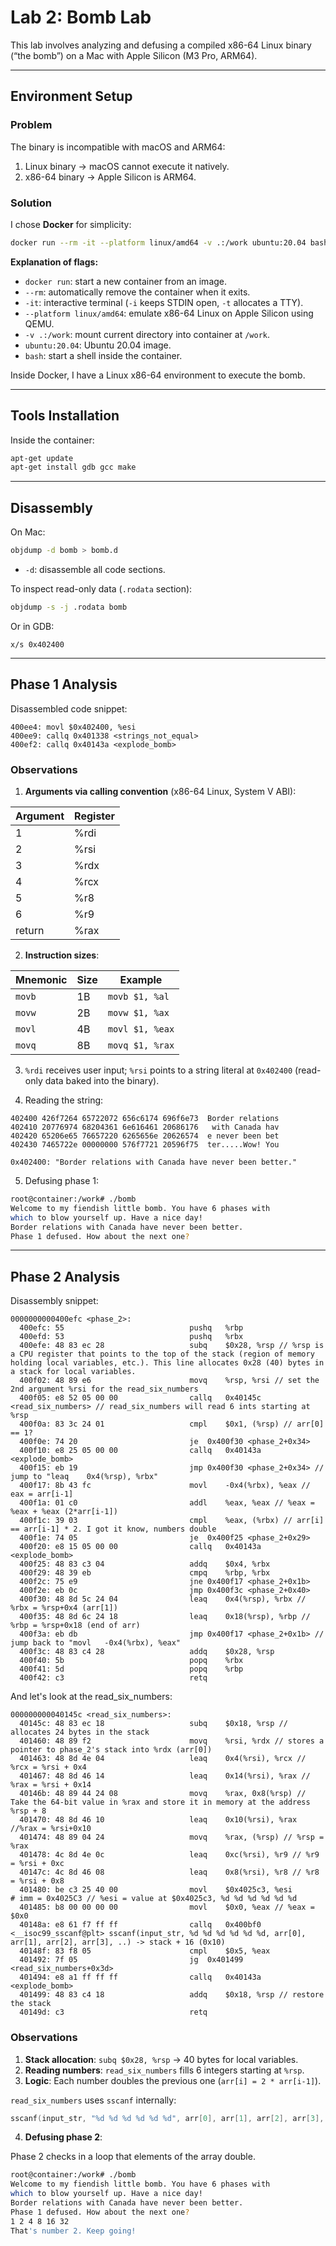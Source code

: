 # Lab 2: Bomb Lab

This lab involves analyzing and defusing a compiled x86-64 Linux binary (“the bomb”) on a Mac with Apple Silicon (M3 Pro, ARM64).  

---

## Environment Setup

### Problem

The binary is incompatible with macOS and ARM64:

1. Linux binary → macOS cannot execute it natively.
2. x86-64 binary → Apple Silicon is ARM64.

### Solution

I chose **Docker** for simplicity:

```bash
docker run --rm -it --platform linux/amd64 -v .:/work ubuntu:20.04 bash
````

**Explanation of flags:**

* `docker run`: start a new container from an image.
* `--rm`: automatically remove the container when it exits.
* `-it`: interactive terminal (`-i` keeps STDIN open, `-t` allocates a TTY).
* `--platform linux/amd64`: emulate x86-64 Linux on Apple Silicon using QEMU.
* `-v .:/work`: mount current directory into container at `/work`.
* `ubuntu:20.04`: Ubuntu 20.04 image.
* `bash`: start a shell inside the container.

Inside Docker, I have a Linux x86-64 environment to execute the bomb.

---

## Tools Installation

Inside the container:

```bash
apt-get update
apt-get install gdb gcc make
```

---

## Disassembly

On Mac:

```bash
objdump -d bomb > bomb.d
```

* `-d`: disassemble all code sections.

To inspect read-only data (`.rodata` section):

```bash
objdump -s -j .rodata bomb
```

Or in GDB:

```gdb
x/s 0x402400
```

---

## Phase 1 Analysis

Disassembled code snippet:

```
400ee4: movl $0x402400, %esi
400ee9: callq 0x401338 <strings_not_equal>
400ef2: callq 0x40143a <explode_bomb>
```

### Observations

1. **Arguments via calling convention** (x86-64 Linux, System V ABI):

| Argument | Register |
| -------- | -------- |
| 1        | %rdi     |
| 2        | %rsi     |
| 3        | %rdx     |
| 4        | %rcx     |
| 5        | %r8      |
| 6        | %r9      |
| return   | %rax     |

2. **Instruction sizes**:

| Mnemonic | Size | Example         |
| -------- | ---- | --------------- |
| `movb`   | 1B   | `movb $1, %al`  |
| `movw`   | 2B   | `movw $1, %ax`  |
| `movl`   | 4B   | `movl $1, %eax` |
| `movq`   | 8B   | `movq $1, %rax` |

3. `%rdi` receives user input; `%rsi` points to a string literal at `0x402400` (read-only data baked into the binary).

4. Reading the string:
```
402400 426f7264 65722072 656c6174 696f6e73  Border relations
402410 20776974 68204361 6e616461 20686176   with Canada hav
402420 65206e65 76657220 6265656e 20626574  e never been bet
402430 7465722e 00000000 576f7721 20596f75  ter.....Wow! You
```


```text
0x402400: "Border relations with Canada have never been better."
```

5. Defusing phase 1:

```bash
root@container:/work# ./bomb
Welcome to my fiendish little bomb. You have 6 phases with
which to blow yourself up. Have a nice day!
Border relations with Canada have never been better.
Phase 1 defused. How about the next one?
```


---

## Phase 2 Analysis

Disassembly snippet:

```
0000000000400efc <phase_2>:
  400efc: 55                           	pushq	%rbp
  400efd: 53                           	pushq	%rbx
  400efe: 48 83 ec 28                  	subq	$0x28, %rsp // %rsp is a CPU register that points to the top of the stack (region of memory holding local variables, etc.). This line allocates 0x28 (40) bytes in a stack for local variables. 
  400f02: 48 89 e6                     	movq	%rsp, %rsi // set the 2nd argument %rsi for the read_six_numbers
  400f05: e8 52 05 00 00               	callq	0x40145c <read_six_numbers> // read_six_numbers will read 6 ints starting at %rsp
  400f0a: 83 3c 24 01                  	cmpl	$0x1, (%rsp) // arr[0] == 1?
  400f0e: 74 20                        	je	0x400f30 <phase_2+0x34>
  400f10: e8 25 05 00 00               	callq	0x40143a <explode_bomb>
  400f15: eb 19                        	jmp	0x400f30 <phase_2+0x34> // jump to "leaq	0x4(%rsp), %rbx"
  400f17: 8b 43 fc                     	movl	-0x4(%rbx), %eax // eax = arr[i-1]
  400f1a: 01 c0                        	addl	%eax, %eax // %eax = %eax + %eax (2*arr[i-1])
  400f1c: 39 03                        	cmpl	%eax, (%rbx) // arr[i] == arr[i-1] * 2. I got it know, numbers double
  400f1e: 74 05                        	je	0x400f25 <phase_2+0x29>
  400f20: e8 15 05 00 00               	callq	0x40143a <explode_bomb>
  400f25: 48 83 c3 04                  	addq	$0x4, %rbx
  400f29: 48 39 eb                     	cmpq	%rbp, %rbx
  400f2c: 75 e9                        	jne	0x400f17 <phase_2+0x1b>
  400f2e: eb 0c                        	jmp	0x400f3c <phase_2+0x40>
  400f30: 48 8d 5c 24 04               	leaq	0x4(%rsp), %rbx // %rbx = %rsp+0x4 (arr[1])
  400f35: 48 8d 6c 24 18               	leaq	0x18(%rsp), %rbp // %rbp = %rsp+0x18 (end of arr)
  400f3a: eb db                        	jmp	0x400f17 <phase_2+0x1b> // jump back to "movl	-0x4(%rbx), %eax"
  400f3c: 48 83 c4 28                  	addq	$0x28, %rsp
  400f40: 5b                           	popq	%rbx
  400f41: 5d                           	popq	%rbp
  400f42: c3                           	retq
```

And let's look at the read_six_numbers:
```
000000000040145c <read_six_numbers>:
  40145c: 48 83 ec 18                  	subq	$0x18, %rsp // allocates 24 bytes in the stack
  401460: 48 89 f2                     	movq	%rsi, %rdx // stores a pointer to phase_2's stack into %rdx (arr[0])
  401463: 48 8d 4e 04                  	leaq	0x4(%rsi), %rcx // %rcx = %rsi + 0x4
  401467: 48 8d 46 14                  	leaq	0x14(%rsi), %rax // %rax = %rsi + 0x14
  40146b: 48 89 44 24 08               	movq	%rax, 0x8(%rsp) // Take the 64-bit value in %rax and store it in memory at the address %rsp + 8
  401470: 48 8d 46 10                  	leaq	0x10(%rsi), %rax //%rax = %rsi+0x10
  401474: 48 89 04 24                  	movq	%rax, (%rsp) // %rsp = %rax
  401478: 4c 8d 4e 0c                  	leaq	0xc(%rsi), %r9 // %r9 = %rsi + 0xc
  40147c: 4c 8d 46 08                  	leaq	0x8(%rsi), %r8 // %r8 = %rsi + 0x8
  401480: be c3 25 40 00               	movl	$0x4025c3, %esi         # imm = 0x4025C3 // %esi = value at $0x4025c3, %d %d %d %d %d %d
  401485: b8 00 00 00 00               	movl	$0x0, %eax // %eax = $0x0
  40148a: e8 61 f7 ff ff               	callq	0x400bf0 <__isoc99_sscanf@plt> sscanf(input_str, %d %d %d %d %d %d, arr[0], arr[1], arr[2], arr[3], ..) -> stack + 16 (0x10)
  40148f: 83 f8 05                     	cmpl	$0x5, %eax
  401492: 7f 05                        	jg	0x401499 <read_six_numbers+0x3d>
  401494: e8 a1 ff ff ff               	callq	0x40143a <explode_bomb>
  401499: 48 83 c4 18                  	addq	$0x18, %rsp // restore the stack
  40149d: c3                           	retq
```

### Observations

1. **Stack allocation**: `subq $0x28, %rsp` → 40 bytes for local variables.
2. **Reading numbers**: `read_six_numbers` fills 6 integers starting at `%rsp`.
3. **Logic**: Each number doubles the previous one (`arr[i] = 2 * arr[i-1]`).

`read_six_numbers` uses `sscanf` internally:

```c
sscanf(input_str, "%d %d %d %d %d %d", arr[0], arr[1], arr[2], arr[3], arr[4], arr[5]);
```

4. **Defusing phase 2**:

Phase 2 checks in a loop that elements of the array double.

```bash
root@container:/work# ./bomb
Welcome to my fiendish little bomb. You have 6 phases with
which to blow yourself up. Have a nice day!
Border relations with Canada have never been better.
Phase 1 defused. How about the next one?
1 2 4 8 16 32
That's number 2. Keep going!
```
